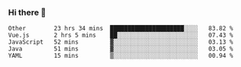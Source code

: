 ### Hi there 👋

<!--
**Hundeklemmen/Hundeklemmen** is a ✨ _special_ ✨ repository because its `README.md` (this file) appears on your GitHub profile.

Here are some ideas to get you started:

- 🔭 I’m currently working on ...
- 🌱 I’m currently learning ...
- 👯 I’m looking to collaborate on ...
- 🤔 I’m looking for help with ...
- 💬 Ask me about ...
- 📫 How to reach me: ...
- 😄 Pronouns: ...
- ⚡ Fun fact: ...
-->
<!--START_SECTION:waka-->
```text
Other        23 hrs 34 mins  █████████████████████░░░░   83.82 % 
Vue.js       2 hrs 5 mins    ██░░░░░░░░░░░░░░░░░░░░░░░   07.43 % 
JavaScript   52 mins         ▓░░░░░░░░░░░░░░░░░░░░░░░░   03.13 % 
Java         51 mins         ▓░░░░░░░░░░░░░░░░░░░░░░░░   03.05 % 
YAML         15 mins         ▒░░░░░░░░░░░░░░░░░░░░░░░░   00.94 % 
```
<!--END_SECTION:waka-->
